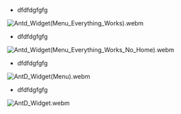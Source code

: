 - dfdfdgfgfg

![Antd_Widget(Menu_Everything_Works).webm](https://github.com/user-attachments/assets/beb821f0-bb3b-4514-b569-914adb1d0834)

- dfdfdgfgfg

![Antd_Widget(Menu_Everything_Works_No_Home).webm](https://github.com/user-attachments/assets/6d3481b7-b2f4-482f-bf25-54a4426b6cac)

- dfdfdgfgfg

![AntD_Widget(Menu).webm](https://github.com/user-attachments/assets/858d21bd-507d-451d-8d3a-061d16906358)

- dfdfdgfgfg

![AntD_Widget.webm](https://github.com/user-attachments/assets/8cef4e95-65c2-40f6-aa8d-fc3005286e40)
